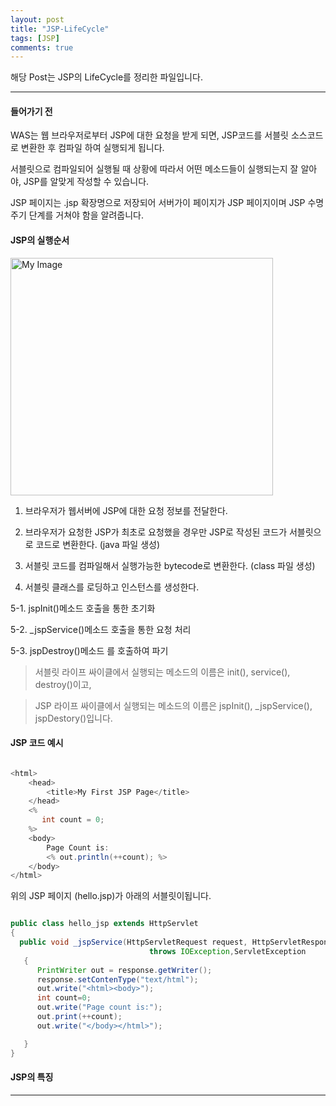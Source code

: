 ```yaml
---
layout: post
title: "JSP-LifeCycle"
tags: [JSP]
comments: true
---
```

 
해당 Post는 JSP의 LifeCycle를 정리한 파일입니다.

---

#### 들어가기 전

WAS는 웹 브라우저로부터 JSP에 대한 요청을 받게 되면, JSP코드를 서블릿 소스코드로 변환한 후 컴파일 하여 실행되게 됩니다.

서블릿으로 컴파일되어 실행될 때 상황에 따라서 어떤 메소드들이 실행되는지 잘 알아야, JSP를 알맞게 작성할 수 있습니다.

JSP 페이지는 .jsp 확장명으로 저장되어 서버가이 페이지가 JSP 페이지이며 JSP 수명주기 단계를 거쳐야 함을 알려줍니다.


####  JSP의 실행순서

<img src="https://beginnersbook.com/wp-content/uploads/2013/05/JSP-life-cycle.png" width= "420px" height ="380px" alt="My Image">

1. 브라우저가 웹서버에 JSP에 대한 요청 정보를 전달한다.

2. 브라우저가 요청한 JSP가 최초로 요청했을 경우만 JSP로 작성된 코드가 서블릿으로 코드로 변환한다. (java 파일 생성)

3. 서블릿 코드를 컴파일해서 실행가능한 bytecode로 변환한다. (class 파일 생성)

4. 서블릿 클래스를 로딩하고 인스턴스를 생성한다.

5-1. jspInit()메소드 호출을 통한 초기화

5-2. _jspService()메소드 호출을 통한 요청 처리

5-3. jspDestroy()메소드 를 호출하여 파기

>서블릿 라이프 싸이클에서 실행되는 메소드의 이름은 init(),  service(), destroy()이고,

>JSP 라이프 싸이클에서 실행되는 메소드의 이름은 jspInit(), _jspService(), jspDestory()입니다.

#### JSP 코드 예시

```java

<html>
    <head>
        <title>My First JSP Page</title>
    </head>
    <%
       int count = 0;
    %>
    <body>
        Page Count is:  
        <% out.println(++count); %>
    </body>
</html>

```
위의 JSP 페이지 (hello.jsp)가 아래의 서블릿이됩니다.

```java

public class hello_jsp extends HttpServlet
{
  public void _jspService(HttpServletRequest request, HttpServletResponse response) 
                               throws IOException,ServletException
   {
      PrintWriter out = response.getWriter();
      response.setContenType("text/html");
      out.write("<html><body>");
      int count=0;
      out.write("Page count is:");
      out.print(++count);
      out.write("</body></html>");

   }
}

```

#### JSP의 특징

---

